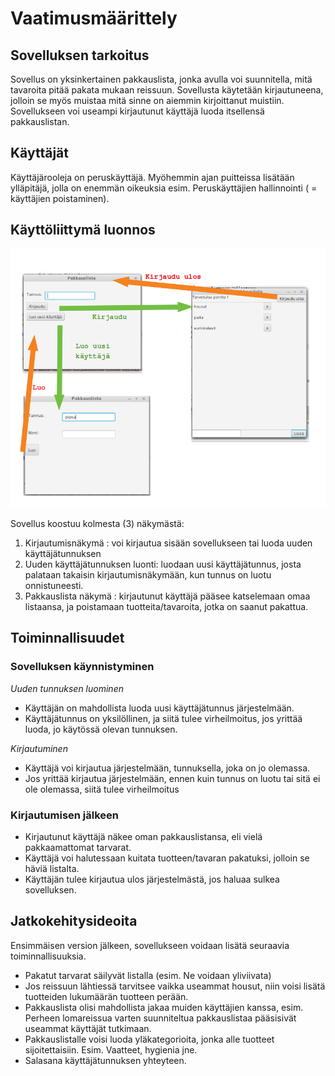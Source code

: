 # Vaatimusmäärittely

## Sovelluksen tarkoitus

Sovellus on yksinkertainen pakkauslista, jonka avulla voi suunnitella, mitä tavaroita pitää pakata mukaan reissuun. Sovellusta käytetään kirjautuneena, jolloin se myös muistaa mitä sinne on aiemmin kirjoittanut muistiin. Sovellukseen voi useampi kirjautunut käyttäjä luoda itsellensä pakkauslistan.

## Käyttäjät

Käyttäjärooleja on peruskäyttäjä. Myöhemmin ajan puitteissa lisätään ylläpitäjä, jolla on enemmän oikeuksia esim. Peruskäyttäjien hallinnointi ( = käyttäjien poistaminen).

## Käyttöliittymä luonnos

![](./kuvat/luonnos.png)

Sovellus koostuu kolmesta (3) näkymästä:

1. Kirjautumisnäkymä : voi kirjautua sisään sovellukseen tai luoda uuden käyttäjätunnuksen
2. Uuden käyttäjätunnuksen luonti: luodaan uusi käyttäjätunnus, josta palataan takaisin kirjautumisnäkymään, kun tunnus on luotu onnistuneesti.
3. Pakkauslista näkymä : kirjautunut käyttäjä pääsee katselemaan omaa listaansa, ja poistamaan tuotteita/tavaroita, jotka on saanut pakattua.

## Toiminnallisuudet

### Sovelluksen käynnistyminen

_Uuden tunnuksen luominen_
- Käyttäjän on mahdollista luoda uusi käyttäjätunnus järjestelmään.
- Käyttäjätunnus on yksilöllinen, ja siitä tulee virheilmoitus, jos yrittää luoda, jo käytössä olevan tunnuksen.

_Kirjautuminen_
- Käyttäjä voi kirjautua järjestelmään, tunnuksella, joka on jo olemassa.
- Jos yrittää kirjautua järjestelmään, ennen kuin tunnus on luotu tai sitä ei ole olemassa, siitä tulee virheilmoitus

### Kirjautumisen jälkeen

- Kirjautunut käyttäjä näkee oman pakkauslistansa, eli vielä pakkaamattomat tarvarat.
- Käyttäjä voi halutessaan kuitata tuotteen/tavaran pakatuksi, jolloin se häviä listalta.
- Käyttäjän tulee kirjautua ulos järjestelmästä, jos haluaa sulkea sovelluksen.

## Jatkokehitysideoita

Ensimmäisen version jälkeen, sovellukseen voidaan lisätä seuraavia toiminnallisuuksia.

- Pakatut tarvarat säilyvät listalla (esim. Ne voidaan yliviivata)
-  Jos reissuun lähtiessä tarvitsee vaikka useammat housut, niin voisi lisätä tuotteiden lukumäärän tuotteen perään.
- Pakkauslista olisi mahdollista jakaa muiden käyttäjien kanssa, esim. Perheen lomareissua varten suunniteltua pakkauslistaa pääsisivät useammat käyttäjät tutkimaan.
- Pakkauslistalle voisi luoda yläkategorioita, jonka alle tuotteet sijoitettaisiin. Esim. Vaatteet, hygienia jne.
- Salasana käyttäjätunnuksen yhteyteen.
